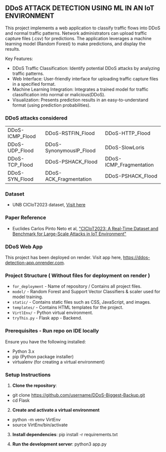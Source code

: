 ## DDoS ATTACK DETECTION USING ML IN AN IoT ENVIRONMENT

This project implements a web application to classify traffic flows into DDoS and normal traffic patterns. 
Network administrators can upload traffic capture files (.csv) for predictions. The application leverages a machine learning model (Random Forest)  to make predictions,
and display the results.

Key Features:

- DDoS Traffic Classification: Identify potential DDoS attacks by analyzing traffic patterns.
- Web Interface: User-friendly interface for uploading traffic capture files in a specified format.
- Machine Learning Integration: Integrates a trained model for traffic classification into normal or malicious(DDoS).
- Visualization: Presents prediction results in an easy-to-understand format (using prediction probabilities).

### DDoS attacks considered

|                            |                            |                            |
|----------------------------|----------------------------|----------------------------|
| DDoS-ICMP_Flood            | DDoS-RSTFIN_Flood          | DDoS-HTTP_Flood            |
| DDoS-UDP_Flood             | DDoS-SynonymousIP_Flood    | DDoS-SlowLoris             |
| DDoS-TCP_Flood             | DDoS-PSHACK_Flood          | DDoS-ICMP_Fragmentation    |
| DDoS-SYN_Flood             | DDoS-ACK_Fragmentation     | DDoS-PSHACK_Flood          |


### Dataset
- UNB CICIoT2023 dataset, [Visit here](https://www.unb.ca/cic/datasets/iotdataset-2023.html)


### Paper Reference
- Euclides Carlos Pinto Neto et al, ["CICIoT2023: A Real-Time Dataset and Benchmark for Large-Scale Attacks in IoT Environment"](https//:www.mdpi.com/1424-8220/23/13/5941)


### DDoS Web App

This project has been deployed on render. Visit app here, https://ddos-detection-app.onrender.com.

### Project Structure ( Without files for deployment on render )

- `for_deployment` - Name of repository / Contains all project files.
- `model/` - Random Forest and Support Vector Classifiers & scaler used for model training.
- `static/` - Contains static files such as CSS, JavaScript, and images.
- `templates/` - Contains HTML templates for the project.
- `VirtlEnv/` - Python virtual environment.
- `tryThis.py` - Flask app - Backend.

### Prerequisites - Run repo on IDE locally 

Ensure you have the following installed:

- Python 3.x
- pip (Python package installer)
- virtualenv (for creating a virtual environment)

### Setup Instructions

1. **Clone the repository**:

 - git clone https://github.com/username/DDoS-Biggest-Backup.git
 - cd Flask

2. **Create and activate a virtual environment**

 - python -m venv VirtEnv
 - source VirtEnv/bin/activate

3. **Install dependencies**:
   pip install -r requirements.txt

4. **Run the development server**:
   python3 app.py
